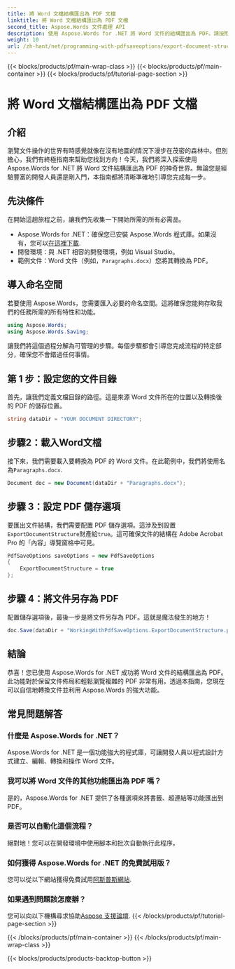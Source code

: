 ```yaml
---
title: 將 Word 文檔結構匯出為 PDF 文檔
linktitle: 將 Word 文檔結構匯出為 PDF 文檔
second_title: Aspose.Words 文件處理 API
description: 使用 Aspose.Words for .NET 將 Word 文件的結構匯出為 PDF。請按照我們的逐步指南來保留文件佈局並改進 PDF 導覽。
weight: 10
url: /zh-hant/net/programming-with-pdfsaveoptions/export-document-structure/
---
```


{{< blocks/products/pf/main-wrap-class >}}
{{< blocks/products/pf/main-container >}}
{{< blocks/products/pf/tutorial-page-section >}}

# 將 Word 文檔結構匯出為 PDF 文檔

## 介紹

瀏覽文件操作的世界有時感覺就像在沒有地圖的情況下漫步在茂密的森林中。但別擔心，我們有終極指南來幫助您找到方向！今天，我們將深入探索使用 Aspose.Words for .NET 將 Word 文件結構匯出為 PDF 的神奇世界。無論您是經驗豐富的開發人員還是剛入門，本指南都將清晰準確地引導您完成每一步。

## 先決條件

在開始這趟旅程之前，讓我們先收集一下開始所需的所有必需品。

- Aspose.Words for .NET：確保您已安裝 Aspose.Words 程式庫。如果沒有，您可以[在這裡下載](https://releases.aspose.com/words/net/).
- 開發環境：與 .NET 相容的開發環境，例如 Visual Studio。
- 範例文件：Word 文件（例如，`Paragraphs.docx`）您將其轉換為 PDF。

## 導入命名空間

若要使用 Aspose.Words，您需要匯入必要的命名空間。這將確保您能夠存取我們的任務所需的所有特性和功能。

```csharp
using Aspose.Words;
using Aspose.Words.Saving;
```

讓我們將這個過程分解為可管理的步驟。每個步驟都會引導您完成流程的特定部分，確保您不會錯過任何事情。

## 第 1 步：設定您的文件目錄

首先，讓我們定義文檔目錄的路徑。這是來源 Word 文件所在的位置以及轉換後的 PDF 的儲存位置。

```csharp
string dataDir = "YOUR DOCUMENT DIRECTORY";
```

## 步驟2：載入Word文檔

接下來，我們需要載入要轉換為 PDF 的 Word 文件。在此範例中，我們將使用名為`Paragraphs.docx`.

```csharp
Document doc = new Document(dataDir + "Paragraphs.docx");
```

## 步驟 3：設定 PDF 儲存選項

要匯出文件結構，我們需要配置 PDF 儲存選項。這涉及到設置`ExportDocumentStructure`財產給`true`。這可確保文件的結構在 Adobe Acrobat Pro 的「內容」導覽窗格中可見。

```csharp
PdfSaveOptions saveOptions = new PdfSaveOptions
{
    ExportDocumentStructure = true
};
```

## 步驟 4：將文件另存為 PDF

配置儲存選項後，最後一步是將文件另存為 PDF。這就是魔法發生的地方！

```csharp
doc.Save(dataDir + "WorkingWithPdfSaveOptions.ExportDocumentStructure.pdf", saveOptions);
```

## 結論

恭喜！您已使用 Aspose.Words for .NET 成功將 Word 文件的結構匯出為 PDF。此功能對於保留文件佈局和輕鬆瀏覽複雜的 PDF 非常有用。透過本指南，您現在可以自信地轉換文件並利用 Aspose.Words 的強大功能。

## 常見問題解答

### 什麼是 Aspose.Words for .NET？
Aspose.Words for .NET 是一個功能強大的程式庫，可讓開發人員以程式設計方式建立、編輯、轉換和操作 Word 文件。

### 我可以將 Word 文件的其他功能匯出為 PDF 嗎？
是的，Aspose.Words for .NET 提供了各種選項來將書籤、超連結等功能匯出到 PDF。

### 是否可以自動化這個流程？
絕對地！您可以在開發環境中使用腳本和批次自動執行此程序。

### 如何獲得 Aspose.Words for .NET 的免費試用版？
您可以從以下網站獲得免費試用[阿斯普斯網站](https://releases.aspose.com/).

### 如果遇到問題該怎麼辦？
您可以向以下機構尋求協助[Aspose 支援論壇](https://forum.aspose.com/c/words/8).
{{< /blocks/products/pf/tutorial-page-section >}}

{{< /blocks/products/pf/main-container >}}
{{< /blocks/products/pf/main-wrap-class >}}

{{< blocks/products/products-backtop-button >}}
